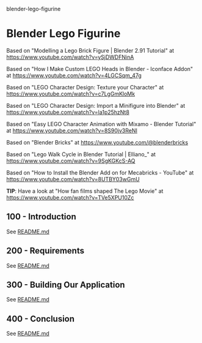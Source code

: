 blender-lego-figurine
# Blender Lego Figurine

Based on "Modelling a Lego Brick Figure | Blender 2.91 Tutorial" at https://www.youtube.com/watch?v=ySjDWDFNinA

Based on "How I Make Custom LEGO Heads in Blender - Iconface Addon" at https://www.youtube.com/watch?v=4LGCSqm_47g

Based on "LEGO Character Design: Texture your Character" at https://www.youtube.com/watch?v=c7LgGmKloMk

Based on "LEGO Character Design: Import a Minifigure into Blender" at https://www.youtube.com/watch?v=la1p25hzNt8

Based on "Easy LEGO Character Animation with Mixamo - Blender Tutorial" at https://www.youtube.com/watch?v=8S90jv3ReNI

Based on "Blender Bricks" at https://www.youtube.com/@blenderbricks

Based on "Lego Walk Cycle in Blender Tutorial | Elliano_" at https://www.youtube.com/watch?v=9SgKGKcS-AQ

Based on "How to Install the Blender Add on for Mecabricks - YouTube" at https://www.youtube.com/watch?v=8UTBY03wGmU

**TIP**: Have a look at "How fan films shaped The Lego Movie" at https://www.youtube.com/watch?v=TVe5XPU10Zc

## 100 - Introduction

See [README.md](./100/README.md)

## 200 - Requirements

See [README.md](./200/README.md)

## 300 - Building Our Application

See [README.md](./300/README.md)

## 400 - Conclusion

See [README.md](./400/README.md)
